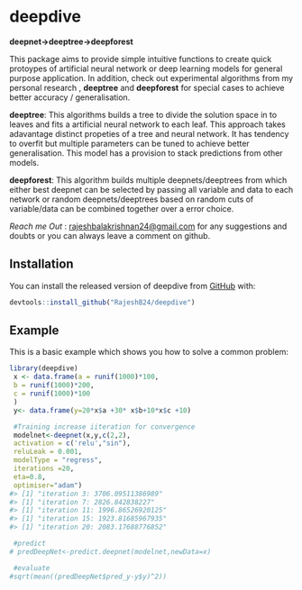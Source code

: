 
<!-- README.md is generated from README.Rmd. Please edit that file -->

# deepdive

**deepnet-\>deeptree-\>deepforest**

<!-- badges: start -->

<!-- badges: end -->

This package aims to provide simple intuitive functions to create quick
protoypes of artificial neural network or deep learning models for
general purpose application. In addition, check out experimental
algorithms from my personal research , **deeptree** and **deepforest**
for special cases to achieve better accuracy / generalisation.

**deeptree**: This algorithms builds a tree to divide the solution space
in to leaves and fits a artificial neural network to each leaf. This
approach takes adavantage distinct propeties of a tree and neural
network. It has tendency to overfit but multiple parameters can be tuned
to achieve better generalisation. This model has a provision to stack
predictions from other models.

**deepforest**: This algorithm builds multiple deepnets/deeptrees from
which either best deepnet can be selected by passing all variable and
data to each network or random deepnets/deeptrees based on random cuts
of variable/data can be combined together over a error choice.

*Reach me Out* : <rajeshbalakrishnan24@gmail.com> for any suggestions
and doubts or you can always leave a comment on github.

## Installation

You can install the released version of deepdive from
[GitHub](https://github.com/RajeshB24/deepdive) with:

``` r
devtools::install_github("RajeshB24/deepdive")
```

## Example

This is a basic example which shows you how to solve a common problem:

``` r
library(deepdive)
 x <- data.frame(a = runif(1000)*100,
 b = runif(1000)*200,
 c = runif(1000)*100
 )
 y<- data.frame(y=20*x$a +30* x$b+10*x$c +10)

 #Training increase iiteration for convergence
 modelnet<-deepnet(x,y,c(2,2),
 activation = c('relu',"sin"),
 reluLeak = 0.001,
 modelType = "regress",
 iterations =20,
 eta=0.8,
 optimiser="adam")
#> [1] "iteration 3: 3706.09511386989"
#> [1] "iteration 7: 2826.842838227"
#> [1] "iteration 11: 1996.86526920125"
#> [1] "iteration 15: 1923.81685967935"
#> [1] "iteration 20: 2083.17688776852"

 #predict
# predDeepNet<-predict.deepnet(modelnet,newData=x)

 #evaluate
#sqrt(mean((predDeepNet$pred_y-y$y)^2))

 
```
